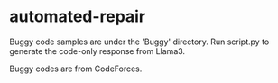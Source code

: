 # automated-repair

Buggy code samples are under the 'Buggy' directory. Run script.py to generate the code-only response from Llama3.

Buggy codes are from CodeForces.